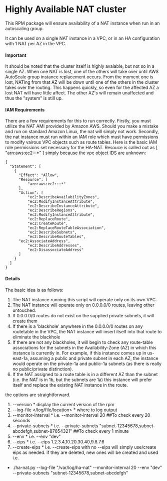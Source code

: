 # Highly Available NAT cluster

This RPM package will ensure availability of a NAT instance when run in an autoscaling group.

It can be used on a single NAT instance in a VPC, or in an HA configuration with 1 NAT per AZ in the VPC.

#### Important
It should be noted that the cluster itself is highly avaiable, but not so in a single AZ. When one
NAT is lost, one of the others will take over until AWS AutoScale group instance replacement occurs.
From the moment one is lost, NATing from that AZ will be down until one of the others in the cluster
takes over the routing. This happens quickly, so even for the affected AZ a lost NAT will have little
affect. The other AZ's will remain unaffected and thus the "system" is still up.

#### IAM Requirements
There are a few requirements for this to run correctly. Firstly, you must utilize the NAT AMI provided
by Amazon AWS. Should you make a mistake and run on standard Amazon Linux, the nat will simply not work.
Secondly, the nat instance must run within an IAM role which must have permissions to modify vairous VPC
objects such as route tables. Here is the basic IAM role permissions set necessary for the HA-NAT. Resouce
is called out as [ "arn:aws:ec2:::*" ] simply because the vpc object IDS are unknown:
```
{
  "Statement": [
    {
      "Effect": "Allow",
      "Resource": [
          "arn:aws:ec2:::*"
      ],
      "Action": [ 
          "ec2:DescribeAvailabilityZones",
          "ec2:ModifyInstanceAttribute",
          "ec2:DescribeInstanceAttribute",
          "ec2:DescribeRegions",
          "ec2:ModifyInstanceAttribute",
          "ec2:ReplaceRoute",
          "ec2:CreateRoute",
          "ec2:ReplaceRouteTableAssociation",
          "ec2:DescribeSubnets",
          "ec2:DescribeRouteTables",
	  "ec2:AssociateAddress",
          "ec2:DescribeAddresses",
          "ec2:DisassociateAddress"
      ]
    }
  ]
}
```

#### Details
The basic idea is as follows:
  1. The NAT instance running this script will operate only on its own VPC.
  1. The NAT instance will operate only on 0.0.0.0/0 routes, leaving other untouched.
  1. If 0.0.0.0/0 routes do not exist on the supplied private subnets, it will create them
  1. If there is a 'blackhole' anywhere in the 0.0.0.0/0 routes on any routetable in the VPC, 
     the NAT instance will insert itself into that route to eliminate the blackhole
  1. If there are not any blackholes, it will begin to check any route-table associations for
     the subnets in the Availability-Zone (AZ) in which this instance is currently in.
     For example, if this instance comes up in us-east-1a, assuming a public and private
     subnet in each AZ, the instance would operate on the private-1a and public-1a subnets (as
     there is really no public/private distinction).
  1. If the NAT assigned to a route table is in a different AZ than the subnet (i.e. the 
     NAT is in 1b, but the subnets are 1a) this instance will prefer itself and replace the
     existing NAT instance in the route.

the options are straightforward.
  1. --version
    * display the current version of the rpm
  1. --log-file </log/file/location>
    * where to log output
  1. --monitor-interval <how often to check the routes in seconds>
    * i.e. --monitor-interval 20 ##To check every 20 seconds
  1. --private-subnets <comma sperated list of private subnets in the vpc>
    * i.e. --private-subnets "subnet-12345678,subnet-abcdefgh,subnet-87654321" ##To check every 1 minute
  1. --env <environment>
    * i.e. --env "dev"
  1. --eips <CSV of EIPs to assign to the NATs>
    * i.e. --eips 1.2.3.4,10.20.30.40,9.8.7.6
  1. --create-eips <flag to indicate the nat is allowed to create eips if they are missing>
    * i.e. --create-eips with no --eips will simply use/create eips as needed. if they are deleted, new ones will be created and used
i.e.

  * ./ha-nat.py --log-file "/var/log/ha-nat" --monitor-interval 20 --env "dev" --private-subnets "subnet-12345678,subnet-abcdefgh"
